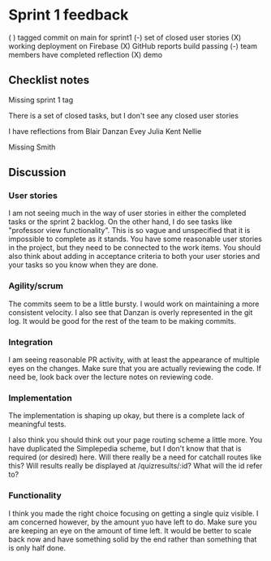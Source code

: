 # Sprint 1 feedback

( ) tagged commit on main for sprint1
(-) set of closed user stories
(X) working deployment on Firebase
(X) GitHub reports build passing
(-) team members have completed reflection
(X) demo

## Checklist notes

Missing sprint 1 tag

There is a set of closed tasks, but I don't see any closed user stories

I have reflections from
Blair
Danzan
Evey
Julia
Kent
Nellie

Missing
Smith

## Discussion

### User stories

I am not seeing much in the way of user stories in either the completed tasks or the sprint 2 backlog. On the other hand, I do see tasks like "professor view functionality". This is so vague and unspecified that it is impossible to complete as it stands. You have some reasonable user stories in the project, but they need to be connected to the work items. You should also think about adding in acceptance criteria to both your user stories and your tasks so you know when they are done.

### Agility/scrum

The commits seem to be a little bursty. I would work on maintaining a more consistent velocity. I also see that Danzan is overly represented in the git log. It would be good for the rest of the team to be making commits.

### Integration

I am seeing reasonable PR activity, with at least the appearance of multiple eyes on the changes. Make sure that you are actually reviewing the code. If need be, look back over the lecture notes on reviewing code.

### Implementation

The implementation is shaping up okay, but there is a complete lack of meaningful tests.

I also think you should think out your page routing scheme a little more. You have duplicated the Simplepedia scheme, but I don't know that that is required (or desired) here. Will there really be a need for catchall routes like this? Will results really be displayed at /quizresults/:id? What will the id refer to?

### Functionality

I think you made the right choice focusing on getting a single quiz visible. I am concerned however, by the amount yuo have left to do. Make sure you are keeping an eye on the amount of time left. It would be better to scale back now and have something solid by the end rather than something that is only half done.
